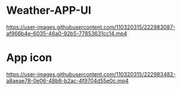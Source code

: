 # Weather-APP-UI

https://user-images.githubusercontent.com/110320315/222983087-af966b4e-6035-46a0-92b5-77853631cc14.mp4

# App icon
https://user-images.githubusercontent.com/110320315/222983482-a8aeae78-0e06-48b8-b2ac-4f9704d55e0c.mp4

